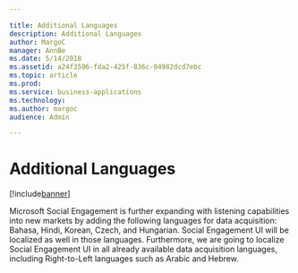 ```yaml
---

title: Additional Languages
description: Additional Languages
author: MargoC
manager: AnnBe
ms.date: 5/14/2018
ms.assetid: a24f3596-fda2-425f-836c-04982dcd7ebc
ms.topic: article
ms.prod: 
ms.service: business-applications
ms.technology: 
ms.author: margoc
audience: Admin

---
```

#  Additional Languages




[!include[banner](../../../includes/banner.md)]

Microsoft Social Engagement is further expanding with listening capabilities
into new markets by adding the following languages for data acquisition: Bahasa,
Hindi, Korean, Czech, and Hungarian. Social Engagement UI will be localized as
well in those languages. Furthermore, we are going to localize Social Engagement
UI in all already available data acquisition languages, including Right-to-Left
languages such as Arabic and Hebrew.
